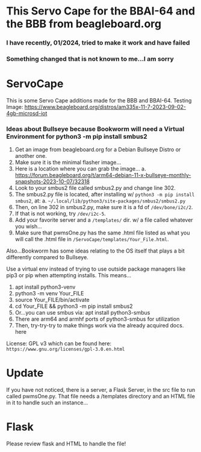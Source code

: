 # This Servo Cape for the BBAI-64 and the BBB from beagleboard.org

### I have recently, 01/2024, tried to make it work and have failed

### Something changed that is not known to me...I am sorry

# ServoCape
This is some Servo Cape additions made for the BBB and BBAI-64.
Testing Image: https://www.beagleboard.org/distros/am335x-11-7-2023-09-02-4gb-microsd-iot

### Ideas about Bullseye because Bookworm will need a Virtual Environment for python3 -m pip install smbus2

1. Get an image from beagleboard.org for a Debian Bullseye Distro or another one.
2. Make sure it is the minimal flasher image...
3. Here is a location where you can grab the image...
   a. https://forum.beagleboard.org/t/arm64-debian-11-x-bullseye-monthly-snapshots-2023-10-07/32318
4. Look to your smbus2 file called smbus2.py and change line 302.
5. The smbus2.py file is located, after installing w/ `python3 -m pip install smbus2`, at:
   a. `~/.local/lib/python3/site-packages/smbus2/smbus2.py`
6. Then, on line 302 in smbus2.py, make sure it is a fd of `/dev/bone/i2c/2`.
7. If that is not working, try `/dev/i2c-5`.
8. Add your favorite server and a `/templates/` dir. w/ a file called whatever you wish...
9. Make sure that pwmsOne.py has the same .html file listed as what you will call the .html file in `/ServoCape/templates/Your_File.html`.

Also...Bookworm has some ideas relating to the OS itself that plays a bit differently compared to Bullseye.

Use a virtual env instead of trying to use outside package managers like pip3 or pip when attempting installs.
This means...

1. apt install python3-venv
2. python3 -m venv Your_FILE
3. source Your_FILE/bin/activate
4. cd Your_FILE && python3 -m pip install smbus2
5. Or...you can use smbus via: apt install python3-smbus
6. There are arm64 and armhf ports of python3-smbus for utilization
7. Then, try-try-try to make things work via the already acquired docs. here

License: GPL v3 which can be found here: ` https://www.gnu.org/licenses/gpl-3.0.en.html `

# Update
If you have not noticed, there is a server, a Flask Server, in the src file to run called pwmsOne.py. 
That file needs a /templates directory and an HTML file in it to handle such an instance...

# Flask
Please review flask and HTML to handle the file!
